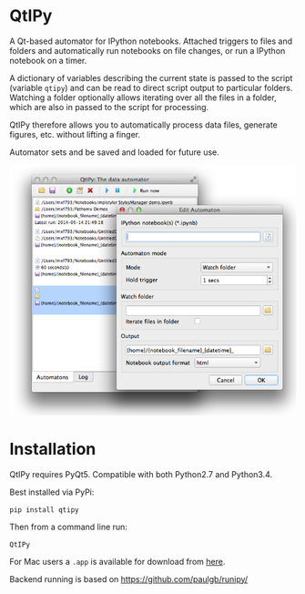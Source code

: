 # QtIPy

A Qt-based automator for IPython notebooks. Attached triggers to files and folders and 
automatically run notebooks on file changes, or run a IPython notebook on a timer.

A dictionary of variables describing the current state is passed to the script (variable `qtipy`)
and can be read to direct script output to particular folders. Watching a folder optionally allows
iterating over all the files in a folder, which are also in passed to the script for processing. 

QtIPy therefore allows you to automatically process data files, generate figures, etc. 
without lifting a finger.

Automator sets and be saved and loaded for future use.

![Screenshot](https://raw.githubusercontent.com/mfitzp/qtipy/master/qtipy-screenshot.png)


# Installation

QtIPy requires PyQt5. Compatible with both Python2.7 and Python3.4.

Best installed via PyPi:

    pip install qtipy
    
Then from a command line run:

    QtIPy
    
For Mac users a `.app` is available for download from [here](http://download.martinfitzpatrick.name/QtIPy.app.zip).

Backend running is based on https://github.com/paulgb/runipy/


